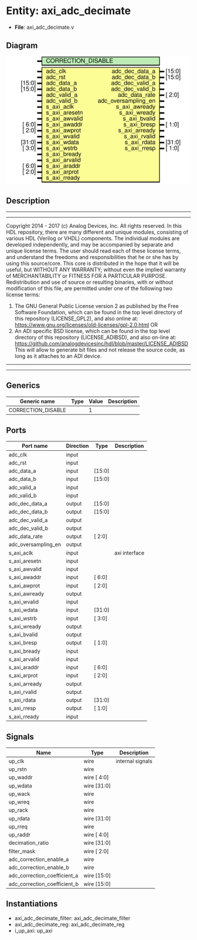 # Entity: axi_adc_decimate

- **File**: axi_adc_decimate.v
## Diagram

![Diagram](axi_adc_decimate.svg "Diagram")
## Description

***************************************************************************
 ***************************************************************************
 Copyright 2014 - 2017 (c) Analog Devices, Inc. All rights reserved.
 In this HDL repository, there are many different and unique modules, consisting
 of various HDL (Verilog or VHDL) components. The individual modules are
 developed independently, and may be accompanied by separate and unique license
 terms.
 The user should read each of these license terms, and understand the
 freedoms and responsibilities that he or she has by using this source/core.
 This core is distributed in the hope that it will be useful, but WITHOUT ANY
 WARRANTY; without even the implied warranty of MERCHANTABILITY or FITNESS FOR
 A PARTICULAR PURPOSE.
 Redistribution and use of source or resulting binaries, with or without modification
 of this file, are permitted under one of the following two license terms:
   1. The GNU General Public License version 2 as published by the
      Free Software Foundation, which can be found in the top level directory
      of this repository (LICENSE_GPL2), and also online at:
      <https://www.gnu.org/licenses/old-licenses/gpl-2.0.html>
 OR
   2. An ADI specific BSD license, which can be found in the top level directory
      of this repository (LICENSE_ADIBSD), and also on-line at:
      https://github.com/analogdevicesinc/hdl/blob/master/LICENSE_ADIBSD
      This will allow to generate bit files and not release the source code,
      as long as it attaches to an ADI device.
 ***************************************************************************
 ***************************************************************************
 
## Generics

| Generic name       | Type | Value | Description |
| ------------------ | ---- | ----- | ----------- |
| CORRECTION_DISABLE |      | 1     |             |
## Ports

| Port name           | Direction | Type   | Description   |
| ------------------- | --------- | ------ | ------------- |
| adc_clk             | input     |        |               |
| adc_rst             | input     |        |               |
| adc_data_a          | input     | [15:0] |               |
| adc_data_b          | input     | [15:0] |               |
| adc_valid_a         | input     |        |               |
| adc_valid_b         | input     |        |               |
| adc_dec_data_a      | output    | [15:0] |               |
| adc_dec_data_b      | output    | [15:0] |               |
| adc_dec_valid_a     | output    |        |               |
| adc_dec_valid_b     | output    |        |               |
| adc_data_rate       | output    | [ 2:0] |               |
| adc_oversampling_en | output    |        |               |
| s_axi_aclk          | input     |        | axi interface |
| s_axi_aresetn       | input     |        |               |
| s_axi_awvalid       | input     |        |               |
| s_axi_awaddr        | input     | [ 6:0] |               |
| s_axi_awprot        | input     | [ 2:0] |               |
| s_axi_awready       | output    |        |               |
| s_axi_wvalid        | input     |        |               |
| s_axi_wdata         | input     | [31:0] |               |
| s_axi_wstrb         | input     | [ 3:0] |               |
| s_axi_wready        | output    |        |               |
| s_axi_bvalid        | output    |        |               |
| s_axi_bresp         | output    | [ 1:0] |               |
| s_axi_bready        | input     |        |               |
| s_axi_arvalid       | input     |        |               |
| s_axi_araddr        | input     | [ 6:0] |               |
| s_axi_arprot        | input     | [ 2:0] |               |
| s_axi_arready       | output    |        |               |
| s_axi_rvalid        | output    |        |               |
| s_axi_rdata         | output    | [31:0] |               |
| s_axi_rresp         | output    | [ 1:0] |               |
| s_axi_rready        | input     |        |               |
## Signals

| Name                         | Type        | Description       |
| ---------------------------- | ----------- | ----------------- |
| up_clk                       | wire        | internal signals  |
| up_rstn                      | wire        |                   |
| up_waddr                     | wire [ 4:0] |                   |
| up_wdata                     | wire [31:0] |                   |
| up_wack                      | wire        |                   |
| up_wreq                      | wire        |                   |
| up_rack                      | wire        |                   |
| up_rdata                     | wire [31:0] |                   |
| up_rreq                      | wire        |                   |
| up_raddr                     | wire [ 4:0] |                   |
| decimation_ratio             | wire [31:0] |                   |
| filter_mask                  | wire [ 2:0] |                   |
| adc_correction_enable_a      | wire        |                   |
| adc_correction_enable_b      | wire        |                   |
| adc_correction_coefficient_a | wire [15:0] |                   |
| adc_correction_coefficient_b | wire [15:0] |                   |
## Instantiations

- axi_adc_decimate_filter: axi_adc_decimate_filter
- axi_adc_decimate_reg: axi_adc_decimate_reg
- i_up_axi: up_axi
